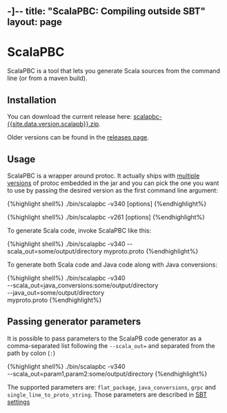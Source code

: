 -]--
title: "ScalaPBC: Compiling outside SBT"
layout: page
---

# ScalaPBC

ScalaPBC is a tool that lets you generate Scala sources from the command line (or from a maven build).

## Installation

You can download the current release here: [scalapbc-{{site.data.version.scalapb}}.zip](https://github.com/scalapb/ScalaPB/releases/download/v{{site.data.version.scalapb}}/scalapbc-{{site.data.version.scalapb}}.zip).

Older versions can be found in the [releases page](https://github.com/scalapb/ScalaPB/releases).

## Usage

ScalaPBC is a wrapper around protoc. It actually ships with [multiple
versions](https://github.com/os72/protoc-jar) of protoc embedded in the jar
and you can pick the one you want to use by passing the desired version as the
first command line argument:

{%highlight shell%}
./bin/scalapbc -v340 [options]
{%endhighlight%}

{%highlight shell%}
./bin/scalapbc -v261 [options]
{%endhighlight%}

To generate Scala code, invoke ScalaPBC like this:

{%highlight shell%}
./bin/scalapbc -v340 --scala_out=some/output/directory myproto.proto
{%endhighlight%}

To generate both Scala code and Java code along with Java conversions:

{%highlight shell%}
./bin/scalapbc -v340 \
    --scala_out=java_conversions:some/output/directory \
    --java_out=some/output/directory \
    myproto.proto
{%endhighlight%}

## Passing generator parameters

It is possible to pass parameters to the ScalaPB code generator as a
comma-separated list following the `--scala_out=` and separated from the path
by colon (`:`)

{%highlight shell%}
./bin/scalapbc -v340 \
    --scala_out=param1,param2:some/output/directory
{%endhighlight%}

The supported parameters are: `flat_package`, `java_conversions`, `grpc` and
`single_line_to_proto_string`. Those parameters are described in [SBT settings]({{site.baseurl}}/sbt-settings.html)
